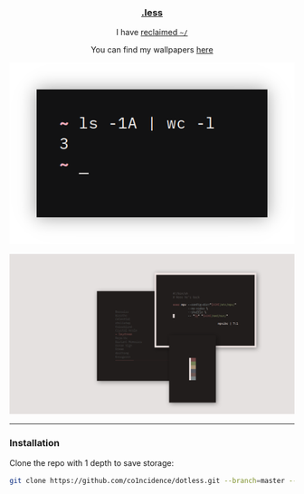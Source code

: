 <h3 align="center"><a href="https://co1ncidence.github.io/rices/">.less</a></h3>
<p align="center">I have <a href="https://github.com/vizs/declutter-home">reclaimed <code>~/</code></a></p>
<p align="center">You can find my wallpapers <a href="https://postimg.cc/gallery/MxW3J1t">here</a></p>

<p align="center"

![img](scr/home.png)

</p>

<p align="center"

![img](scr/dejavu.png)

</p>

<hr />

### Installation

Clone the repo with 1 depth to save storage:
```sh
git clone https://github.com/co1ncidence/dotless.git --branch=master --depth 1
```
